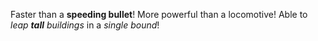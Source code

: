 
Faster than a **speeding bullet**! More powerful than a locomotive! Able to *leap __tall__ buildings* in a *single bound*!
